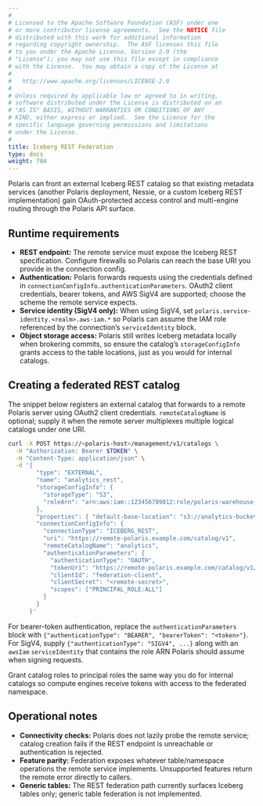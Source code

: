 ```yaml
---
#
# Licensed to the Apache Software Foundation (ASF) under one
# or more contributor license agreements.  See the NOTICE file
# distributed with this work for additional information
# regarding copyright ownership.  The ASF licenses this file
# to you under the Apache License, Version 2.0 (the
# "License"); you may not use this file except in compliance
# with the License.  You may obtain a copy of the License at
#
#   http://www.apache.org/licenses/LICENSE-2.0
#
# Unless required by applicable law or agreed to in writing,
# software distributed under the License is distributed on an
# "AS IS" BASIS, WITHOUT WARRANTIES OR CONDITIONS OF ANY
# KIND, either express or implied.  See the License for the
# specific language governing permissions and limitations
# under the License.
#
title: Iceberg REST Federation
type: docs
weight: 704
---
```


Polaris can front an external Iceberg REST catalog so that existing metadata services (another
Polaris deployment, Nessie, or a custom Iceberg REST implementation) gain OAuth-protected access
control and multi-engine routing through the Polaris API surface.

## Runtime requirements

- **REST endpoint:** The remote service must expose the Iceberg REST specification. Configure
  firewalls so Polaris can reach the base URI you provide in the connection config.
- **Authentication:** Polaris forwards requests using the credentials defined in
  `connectionConfigInfo.authenticationParameters`. OAuth2 client credentials, bearer tokens, and AWS
  SigV4 are supported; choose the scheme the remote service expects.
- **Service identity (SigV4 only):** When using SigV4, set `polaris.service-identity.<realm>.aws-iam.*`
  so Polaris can assume the IAM role referenced by the connection’s `serviceIdentity` block.
- **Object storage access:** Polaris still writes Iceberg metadata locally when brokering commits, so
  ensure the catalog’s `storageConfigInfo` grants access to the table locations, just as you would for
  internal catalogs.

## Creating a federated REST catalog

The snippet below registers an external catalog that forwards to a remote Polaris server using OAuth2
client credentials. `remoteCatalogName` is optional; supply it when the remote server multiplexes
multiple logical catalogs under one URI.

```bash
curl -X POST https://<polaris-host>/management/v1/catalogs \
  -H "Authorization: Bearer $TOKEN" \
  -H "Content-Type: application/json" \
  -d '{
        "type": "EXTERNAL",
        "name": "analytics_rest",
        "storageConfigInfo": {
          "storageType": "S3",
          "roleArn": "arn:aws:iam::123456789012:role/polaris-warehouse-access"
        },
        "properties": { "default-base-location": "s3://analytics-bucket/warehouse/" },
        "connectionConfigInfo": {
          "connectionType": "ICEBERG_REST",
          "uri": "https://remote-polaris.example.com/catalog/v1",
          "remoteCatalogName": "analytics",
          "authenticationParameters": {
            "authenticationType": "OAUTH",
            "tokenUri": "https://remote-polaris.example.com/catalog/v1/oauth/tokens",
            "clientId": "federation-client",
            "clientSecret": "<remote-secret>",
            "scopes": ["PRINCIPAL_ROLE:ALL"]
          }
        }
      }'
```

For bearer-token authentication, replace the `authenticationParameters` block with
`{"authenticationType": "BEARER", "bearerToken": "<token>"}`. For SigV4, supply
`{"authenticationType": "SIGV4", ...}` along with an `awsIam` `serviceIdentity` that contains the
role ARN Polaris should assume when signing requests.

Grant catalog roles to principal roles the same way you do for internal catalogs so compute engines
receive tokens with access to the federated namespace.

## Operational notes

- **Connectivity checks:** Polaris does not lazily probe the remote service; catalog creation fails if
  the REST endpoint is unreachable or authentication is rejected.
- **Feature parity:** Federation exposes whatever table/namespace operations the remote service
  implements. Unsupported features return the remote error directly to callers.
- **Generic tables:** The REST federation path currently surfaces Iceberg tables only; generic table
  federation is not implemented.
